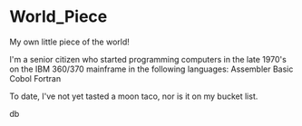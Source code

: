 # World_Piece
My own little piece of the world!

I'm a senior citizen who started programming computers in the late 1970's on the IBM 360/370 mainframe in the following languages:
    Assembler
    Basic
    Cobol
    Fortran

To date, I've not yet tasted a moon taco, nor is it on my bucket list.

db
